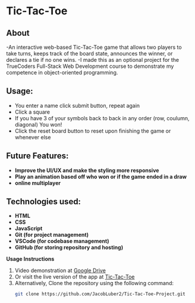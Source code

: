 # Tic-Tac-Toe
## About
-An interactive web-based Tic-Tac-Toe game that allows two players to take turns, keeps track of the board state, announces the winner, or declares a tie if no one wins.
-I made this as an optional project for the TrueCoders Full-Stack Web Development course to demonstrate my competence in object-oriented programming.


## Usage:

- You enter a name click submit button, repeat again  
- Click a square  
- If you have 3 of your symbols back to back in any order (row, coulumn, diagonal) You won!  
- Click the reset board button to reset upon finishing the game or whenever else

## Future Features:

- **Improve the UI/UX and make the styling more responsive**  
- **Play an animation based off who won or if the game ended in a draw** 
- **online multiplayer**

## Technologies used:

- **HTML**  
- **CSS**  
- **JavaScript**  
- **Git (for project management)**  
- **VSCode (for codebase management)**  
- **GitHub (for storing repository and hosting)**

**Usage Instructions**

1. Video demonstration at [Google Drive](https://drive.google.com/file/d/1qLexm7tWX_jPpmX6ZxgdABtFtBxJtTOn/view?usp=sharing)
2. Or visit the live version of the app at [Tic-Tac-Toe](https://jacobluber2.github.io/Tic-Tac-Toe-Project/)
3. Alternatively, Clone the repository using the following command:
    ```bash
    git clone https://github.com/JacobLuber2/Tic-Tac-Toe-Project.git
    ```
